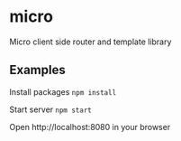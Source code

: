 # micro
Micro client side router and template library

## Examples
Install packages
``` npm install ```

Start server
``` npm start ```

Open http://localhost:8080 in your browser
